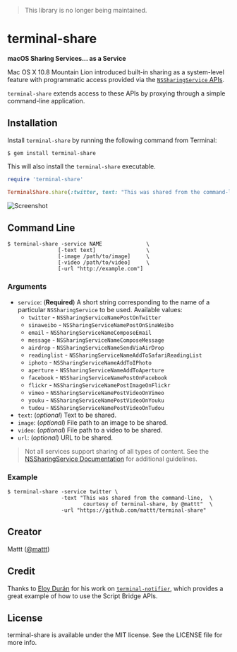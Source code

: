 > This library is no longer being maintained.

# terminal-share

**macOS Sharing Services... as a Service**

Mac OS X 10.8 Mountain Lion introduced built-in sharing as a system-level feature
with programmatic access provided via the
[`NSSharingService` APIs](https://developer.apple.com/documentation/appkit/nssharingservice).

`terminal-share` extends access to these APIs
by proxying through a simple command-line application.

## Installation

Install `terminal-share` by running the following command from Terminal:

```
$ gem install terminal-share
```

This will also install the `terminal-share` executable.

```ruby
require 'terminal-share'

TerminalShare.share(:twitter, text: "This was shared from the command-line, courtesy of terminal-share, by @mattt", url: "https://github.com/mattt/terminal-share")
```

![Screenshot](https://raw.github.com/mattt/terminal-share/screenshots/terminal-share-screenshot.png)

## Command Line

```
$ terminal-share -service NAME              \
                [-text text]                \
                [-image /path/to/image]     \
                [-video /path/to/video]     \
                [-url "http://example.com"]
```

### Arguments

- `service`: (**Required**) A short string corresponding to the name of a particular `NSSharingService` to be used. Available values:
  - `twitter` - `NSSharingServiceNamePostOnTwitter`
  - `sinaweibo` - `NSSharingServiceNamePostOnSinaWeibo`
  - `email` - `NSSharingServiceNameComposeEmail`
  - `message` - `NSSharingServiceNameComposeMessage`
  - `airdrop` - `NSSharingServiceNameSendViaAirDrop`
  - `readinglist` - `NSSharingServiceNameAddToSafariReadingList`
  - `iphoto` - `NSSharingServiceNameAddToIPhoto`
  - `aperture` - `NSSharingServiceNameAddToAperture`
  - `facebook` - `NSSharingServiceNamePostOnFacebook`
  - `flickr` - `NSSharingServiceNamePostImageOnFlickr`
  - `vimeo` - `NSSharingServiceNamePostVideoOnVimeo`
  - `youku` - `NSSharingServiceNamePostVideoOnYouku`
  - `tudou` - `NSSharingServiceNamePostVideoOnTudou`
- `text`: (_optional_) Text to be shared.
- `image`: (_optional_) File path to an image to be shared.
- `video`: (_optional_) File path to a video to be shared.
- `url`: (_optional_) URL to be shared.

> Not all services support sharing of all types of content. See the [NSSharingService Documentation](http://developer.apple.com/library/Mac/#documentation/AppKit/Reference/NSSharingService_Class/Reference/Reference.html) for additional guidelines.

### Example

```
$ terminal-share -service twitter \
                 -text "This was shared from the command-line,  \
                        courtesy of terminal-share, by @mattt"  \
                 -url "https://github.com/mattt/terminal-share"
```

## Creator

Mattt ([@mattt](https://twitter.com/mattt))

## Credit

Thanks to [Eloy Durán](https://github.com/alloy) for his work on 
[`terminal-notifier`](https://github.com/alloy/terminal-notifier), 
which provides a great example of how to use the Script Bridge APIs.

## License

terminal-share is available under the MIT license. 
See the LICENSE file for more info.
